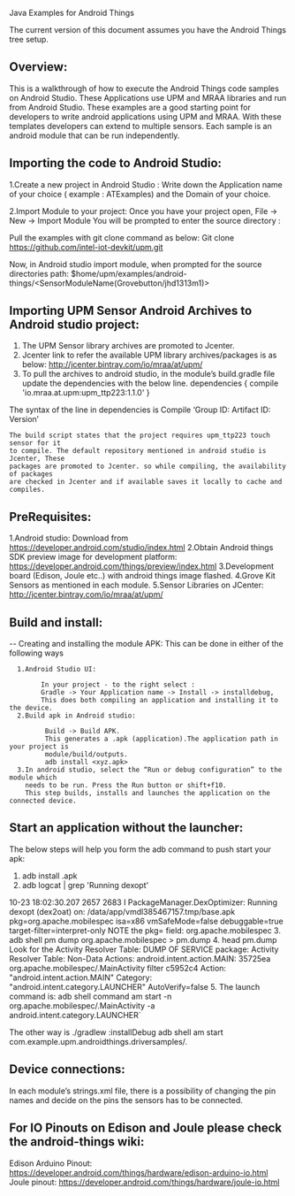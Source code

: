 Java Examples for Android Things

The current version of this document assumes you have the Android Things tree setup.

Overview:
---------

This is a walkthrough of how to execute the Android Things code samples on Android
Studio.  These Applications use UPM and MRAA libraries and run from Android Studio. These
examples are a good starting point for developers to write android applications using UPM
and MRAA. With these templates developers can extend to multiple sensors. Each sample is
an android module that can be run independently.

Importing the code to Android Studio:
-------------------------------------

1.Create a new project in Android Studio : Write down the Application name of your
choice ( example : ATExamples) and the Domain of your choice.

2.Import Module to your project:
	Once you have your project open, File -> New -> Import Module
You will be prompted to enter the source directory :

Pull the examples with git clone command as below:
Git clone https://github.com/intel-iot-devkit/upm.git

Now, in Android studio import module, when prompted for the source directories
path: $home/upm/examples/android-things/<SensorModuleName(Grovebutton/jhd1313m1)>

Importing UPM Sensor Android Archives to Android studio project:
----------------------------------------------------------------

1. The UPM Sensor library archives are promoted to Jcenter.
2. Jcenter link to refer the available UPM library archives/packages is as below:
http://jcenter.bintray.com/io/mraa/at/upm/
3. To pull the archives to android studio, in the module’s build.gradle file update the
dependencies with the below line.
dependencies { compile 'io.mraa.at.upm:upm_ttp223:1.1.0' }

The syntax of the line in dependencies is
			Compile ‘Group ID: Artifact ID: Version’

	The build script states that the project requires upm_ttp223 touch sensor for it
	to compile. The default repository mentioned in android studio is Jcenter, These
	packages are promoted to Jcenter. so while compiling, the availability of packages
	are checked in Jcenter and if available saves it locally to cache and compiles.

PreRequisites:
--------------

1.Android studio: Download from https://developer.android.com/studio/index.html
2.Obtain Android things SDK preview image for development platform:
https://developer.android.com/things/preview/index.html
3.Development board (Edison, Joule etc..) with android things image flashed.
4.Grove Kit Sensors as mentioned in each module.
5.Sensor Libraries on JCenter: http://jcenter.bintray.com/io/mraa/at/upm/

Build and install:
------------------

   -- Creating and installing the module APK:
      This can be done in either of the following ways

      1.Android Studio UI:

            In your project - to the right select :
            Gradle -> Your Application name -> Install -> installdebug,
            This does both compiling an application and installing it to the device.
      2.Build apk in Android studio:

             Build -> Build APK.
             This generates a .apk (application).The application path in your project is
             module/build/outputs.
             adb install <xyz.apk>
      3.In android studio, select the “Run or debug configuration” to the module which
        needs to be run. Press the Run button or shift+f10.
        This step builds, installs and launches the application on the connected device.

Start an application without the launcher:
------------------------------------------

The below steps will help you form the adb command to push start your apk:

1. adb install <filename>.apk
2. adb logcat | grep 'Running dexopt'

10-23 18:02:30.207  2657  2683 I PackageManager.DexOptimizer: Running dexopt (dex2oat)
on: /data/app/vmdl385467157.tmp/base.apk pkg=org.apache.mobilespec isa=x86 vmSafeMode=false
debuggable=true target-filter=interpret-only NOTE the pkg= field: org.apache.mobilespec
3. adb shell pm dump org.apache.mobilespec > pm.dump
4. head pm.dump Look for the Activity
Resolver Table: DUMP OF SERVICE package: Activity Resolver Table:
				  Non-Data Actions:
				   android.intent.action.MAIN:
				     35725ea org.apache.mobilespec/.MainActivity filter
				     c5952c4
				       Action: "android.intent.action.MAIN" Category:
				       "android.intent.category.LAUNCHER" AutoVerify=false
5. The launch command is:
adb shell command am start -n org.apache.mobilespec/.MainActivity -a android.intent.category.LAUNCHER`

The other way is
 ./gradlew <module>:installDebug adb shell am start com.example.upm.androidthings.driversamples/.<ModuleActivity>

Device connections:
-------------------

In each module’s strings.xml file, there is a possibility of changing the pin names and decide
 on the pins the sensors has to be connected.

For IO Pinouts on Edison and Joule please check the android-things wiki:
------------------------------------------------------------------------

Edison Arduino Pinout: https://developer.android.com/things/hardware/edison-arduino-io.html
Joule pinout: https://developer.android.com/things/hardware/joule-io.html
